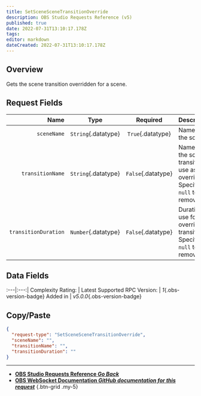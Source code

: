 ```yaml
---
title: SetSceneSceneTransitionOverride
description: OBS Studio Requests Reference (v5)
published: true
date: 2022-07-31T13:10:17.178Z
tags: 
editor: markdown
dateCreated: 2022-07-31T13:10:17.178Z
---
```


## Overview
Gets the scene transition overridden for a scene.

## Request Fields
Name | Type | Required| Description |
----:|:----:|:-------:|:------------|
`sceneName` | `String`{.datatype} | `True`{.datatype} | Name of the scene
`transitionName` | `String`{.datatype} | `False`{.datatype} | Name of the scene transition to use as override. Specify `null` to remove
`transitionDuration` | `Number`{.datatype} | `False`{.datatype} | Duration to use for any overridden transition. Specify `null` to remove | >= 50, <= 20000

## Data Fields
:---|:---:|
Complexity Rating: | <span class="stars stars--2"></span>
Latest Supported RPC Version: | *1*{.obs-version-badge}
Added in | *v5.0.0*{.obs-version-badge}

## Copy/Paste
```json
{
  "request-type": "SetSceneSceneTransitionOverride",
  "sceneName": "",
  "transitionName": "",
  "transitionDuration": ""
}
```

---

- [<i class="mdi mdi-chevron-left"></i>**OBS Studio Requests Reference *Go Back***](/en/Broadcasters/OBS/Requests)
- [<i class="mdi mdi-github"></i> **OBS WebSocket Documentation *GitHub documentation for this request***](https://github.com/obsproject/obs-websocket/blob/master/docs/generated/protocol.md#setscenescenetransitionoverride)
{.btn-grid .my-5}